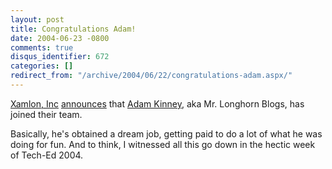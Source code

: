 ```yaml
---
layout: post
title: Congratulations Adam!
date: 2004-06-23 -0800
comments: true
disqus_identifier: 672
categories: []
redirect_from: "/archive/2004/06/22/congratulations-adam.aspx/"
---
```


[Xamlon, Inc](http://www.xamlon.com/)
[announces](http://home.businesswire.com/portal/site/google/index.jsp?ndmViewId=news_view&newsId=20040623005199&newsLang=en)
that [Adam Kinney](http://adamkinney.com/), aka Mr. Longhorn Blogs, has
joined their team.

Basically, he's obtained a dream job, getting paid to do a lot of what
he was doing for fun. And to think, I witnessed all this go down in the
hectic week of Tech-Ed 2004.

